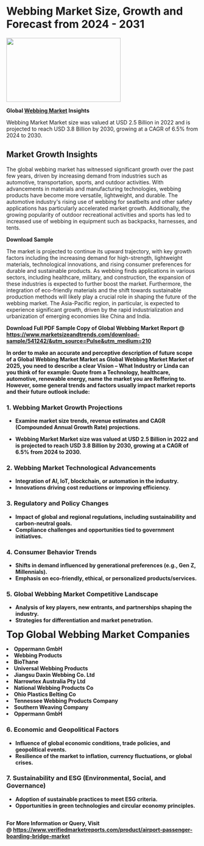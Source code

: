 <H1>Webbing Market Size, Growth and Forecast from 2024 - 2031</H1><img class="aligncenter size-medium wp-image-584254" src="https://thirdeyenews.in/wp-content/uploads/2024/09/Global-Market-Research-300x168.jpeg" alt="" width="300" height="168" /><p><strong>Global&nbsp;<a href="https://www.marketsizeandtrends.com/download-sample/541242/&amp;utm_source=Pulse&amp;utm_medium=210">Webbing Market</a> Insights</strong></p><p>Webbing Market Market size was valued at USD 2.5 Billion in 2022 and is projected to reach USD 3.8 Billion by 2030, growing at a CAGR of 6.5% from 2024 to 2030.</p><p><h2>Market Growth Insights</h2> <p>The global webbing market has witnessed significant growth over the past few years, driven by increasing demand from industries such as automotive, transportation, sports, and outdoor activities. With advancements in materials and manufacturing technologies, webbing products have become more versatile, lightweight, and durable. The automotive industry's rising use of webbing for seatbelts and other safety applications has particularly accelerated market growth. Additionally, the growing popularity of outdoor recreational activities and sports has led to increased use of webbing in equipment such as backpacks, harnesses, and tents.</p> <p><strong>Download Sample</strong></p> <p>The market is projected to continue its upward trajectory, with key growth factors including the increasing demand for high-strength, lightweight materials, technological innovations, and rising consumer preferences for durable and sustainable products. As webbing finds applications in various sectors, including healthcare, military, and construction, the expansion of these industries is expected to further boost the market. Furthermore, the integration of eco-friendly materials and the shift towards sustainable production methods will likely play a crucial role in shaping the future of the webbing market. The Asia-Pacific region, in particular, is expected to experience significant growth, driven by the rapid industrialization and urbanization of emerging economies like China and India.</p> <p><strong></p><p><span class=""><strong>Download Full PDF Sample Copy of Global Webbing Market Report</strong> @ <a href="https://www.marketsizeandtrends.com/download-sample/541242/&amp;utm_source=Pulse&amp;utm_medium=210" target="_blank">https://www.marketsizeandtrends.com/download-sample/541242/&amp;utm_source=Pulse&amp;utm_medium=210</a></span></p><p>In order to make an accurate and perceptive description of future scope of a Global&nbsp;Webbing Market Market as Global&nbsp;Webbing Market Market of 2025, you need to describe a clear Vision &ndash; What Industry or Linda can you think of for example: Quote from a Technology, healthcare, automotive, renewable energy, name the market you are Reffering to. However, some general trends and factors usually impact market reports and their future outlook include:</p><h3>1.&nbsp;<strong>Webbing Market Growth Projections</strong></h3><ul><li>Examine market size trends, revenue estimates and CAGR (Compounded Annual Growth Rate) projections.</li><li><p>Webbing Market Market size was valued at USD 2.5 Billion in 2022 and is projected to reach USD 3.8 Billion by 2030, growing at a CAGR of 6.5% from 2024 to 2030.</p></li></ul><h3>2.&nbsp;<strong>Webbing Market Technological Advancements</strong></h3><ul><li>Integration of AI, IoT, blockchain, or automation in the industry.</li><li>Innovations driving cost reductions or improving efficiency.</li></ul><h3>3.&nbsp;<strong>Regulatory and Policy Changes</strong></h3><ul><li>Impact of global and regional regulations, including sustainability and carbon-neutral goals.</li><li>Compliance challenges and opportunities tied to government initiatives.</li></ul><h3>4.&nbsp;<strong>Consumer Behavior Trends</strong></h3><ul><li>Shifts in demand influenced by generational preferences (e.g., Gen Z, Millennials).</li><li>Emphasis on eco-friendly, ethical, or personalized products/services.</li></ul><h3>5.&nbsp;<strong>Global Webbing Market Competitive Landscape</strong></h3><ul><li>Analysis of key players, new entrants, and partnerships shaping the industry.</li><li>Strategies for differentiation and market penetration.</li></ul><p data-pm-slice="1 1 []"><span style="color: inherit; font-family: inherit; font-size: 25px;">Top Global Webbing Market Companies</span></p><div class="" data-test-id=""><p><li>Oppermann GmbH</li><li> Webbing Products</li><li> BioThane</li><li> Universal Webbing Products</li><li> Jiangsu Daxin Webbing Co. Ltd</li><li> Narrowtex Australia Pty Ltd</li><li> National Webbing Products Co</li><li> Ohio Plastics Belting Co</li><li> Tennessee Webbing Products Company</li><li> Southern Weaving Company</li><li> Oppermann GmbH</li></p></div><h3>6.&nbsp;<strong>Economic and Geopolitical Factors</strong></h3><ul><li>Influence of global economic conditions, trade policies, and geopolitical events.</li><li>Resilience of the market to inflation, currency fluctuations, or global crises.</li></ul><h3>7.&nbsp;<strong>Sustainability and ESG (Environmental, Social, and Governance)</strong></h3><ul><li>Adoption of sustainable practices to meet ESG criteria.</li><li>Opportunities in green technologies and circular economy principles.</li></ul><h2><strong style="font-size: 14px;">For More Information or Query, Visit @&nbsp;</strong><a style="background-color: #ffffff; font-size: 14px;" href="https://www.marketsizeandtrends.com/report/webbing-market/" target="_blank">https://www.verifiedmarketreports.com/product/airport-passenger-boarding-bridge-market</a></h2>
